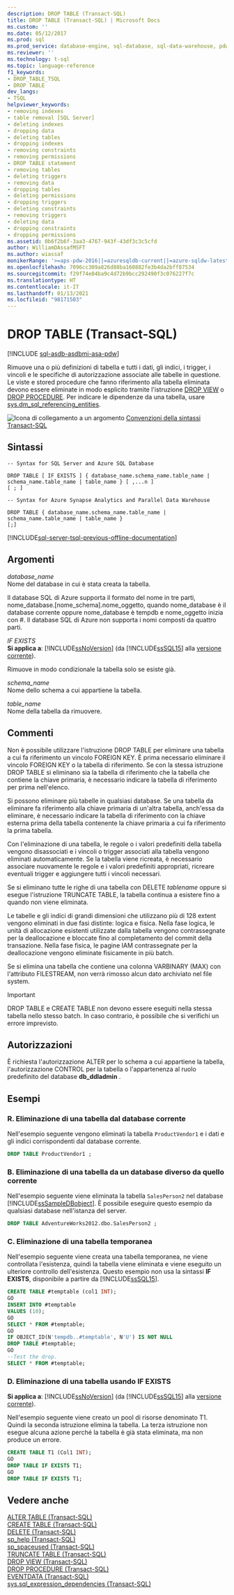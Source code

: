 ```yaml
---
description: DROP TABLE (Transact-SQL)
title: DROP TABLE (Transact-SQL) | Microsoft Docs
ms.custom: ''
ms.date: 05/12/2017
ms.prod: sql
ms.prod_service: database-engine, sql-database, sql-data-warehouse, pdw
ms.reviewer: ''
ms.technology: t-sql
ms.topic: language-reference
f1_keywords:
- DROP_TABLE_TSQL
- DROP TABLE
dev_langs:
- TSQL
helpviewer_keywords:
- removing indexes
- table removal [SQL Server]
- deleting indexes
- dropping data
- deleting tables
- dropping indexes
- removing constraints
- removing permissions
- DROP TABLE statement
- removing tables
- deleting triggers
- removing data
- dropping tables
- deleting permissions
- dropping triggers
- deleting constraints
- removing triggers
- deleting data
- dropping constraints
- dropping permissions
ms.assetid: 0b6f2b6f-3aa3-4767-943f-43df3c3c5cfd
author: WilliamDAssafMSFT
ms.author: wiassaf
monikerRange: '>=aps-pdw-2016||=azuresqldb-current||=azure-sqldw-latest||>=sql-server-2016||>=sql-server-linux-2017||=azuresqldb-mi-current'
ms.openlocfilehash: 7096cc309a826d88ba160882fe3b4da2bff87534
ms.sourcegitcommit: f29f74e04ba9c4d72b9bcc292490f3c076227f7c
ms.translationtype: HT
ms.contentlocale: it-IT
ms.lasthandoff: 01/13/2021
ms.locfileid: "98171503"
---
```

# <a name="drop-table-transact-sql"></a>DROP TABLE (Transact-SQL)
[!INCLUDE [sql-asdb-asdbmi-asa-pdw](../../includes/applies-to-version/sql-asdb-asdbmi-asa-pdw.md)]

  Rimuove una o più definizioni di tabella e tutti i dati, gli indici, i trigger, i vincoli e le specifiche di autorizzazione associate alle tabelle in questione. Le viste e stored procedure che fanno riferimento alla tabella eliminata devono essere eliminate in modo esplicito tramite l'istruzione [DROP VIEW](../../t-sql/statements/drop-view-transact-sql.md) o [DROP PROCEDURE](../../t-sql/statements/drop-procedure-transact-sql.md). Per indicare le dipendenze da una tabella, usare [sys.dm_sql_referencing_entities](../../relational-databases/system-dynamic-management-views/sys-dm-sql-referencing-entities-transact-sql.md).  
  
 ![Icona di collegamento a un argomento](../../database-engine/configure-windows/media/topic-link.gif "Icona di collegamento a un argomento") [Convenzioni della sintassi Transact-SQL](../../t-sql/language-elements/transact-sql-syntax-conventions-transact-sql.md)  
  
## <a name="syntax"></a>Sintassi  
  
```syntaxsql
-- Syntax for SQL Server and Azure SQL Database  
  
DROP TABLE [ IF EXISTS ] { database_name.schema_name.table_name | schema_name.table_name | table_name } [ ,...n ]  
[ ; ]  
```  
  
```syntaxsql
-- Syntax for Azure Synapse Analytics and Parallel Data Warehouse  
  
DROP TABLE { database_name.schema_name.table_name | schema_name.table_name | table_name }
[;]  
```  
  
[!INCLUDE[sql-server-tsql-previous-offline-documentation](../../includes/sql-server-tsql-previous-offline-documentation.md)]

## <a name="arguments"></a>Argomenti
 *database_name*  
 Nome del database in cui è stata creata la tabella.  
  
 Il database SQL di Azure supporta il formato del nome in tre parti, nome_database.[nome_schema].nome_oggetto, quando nome_database è il database corrente oppure nome_database è tempdb e nome_oggetto inizia con #. Il database SQL di Azure non supporta i nomi composti da quattro parti.  
  
 *IF EXISTS*  
 **Si applica a**: [!INCLUDE[ssNoVersion](../../includes/ssnoversion-md.md)] (da [!INCLUDE[ssSQL15](../../includes/sssql16-md.md)] alla [versione corrente](https://go.microsoft.com/fwlink/p/?LinkId=299658)).  
  
 Rimuove in modo condizionale la tabella solo se esiste già.  
  
 *schema_name*  
 Nome dello schema a cui appartiene la tabella.  
  
 *table_name*  
 Nome della tabella da rimuovere.  
  
## <a name="remarks"></a>Commenti  
 Non è possibile utilizzare l'istruzione DROP TABLE per eliminare una tabella a cui fa riferimento un vincolo FOREIGN KEY. È prima necessario eliminare il vincolo FOREIGN KEY o la tabella di riferimento. Se con la stessa istruzione DROP TABLE si eliminano sia la tabella di riferimento che la tabella che contiene la chiave primaria, è necessario indicare la tabella di riferimento per prima nell'elenco.  
  
 Si possono eliminare più tabelle in qualsiasi database. Se una tabella da eliminare fa riferimento alla chiave primaria di un'altra tabella, anch'essa da eliminare, è necessario indicare la tabella di riferimento con la chiave esterna prima della tabella contenente la chiave primaria a cui fa riferimento la prima tabella.  
  
 Con l'eliminazione di una tabella, le regole o i valori predefiniti della tabella vengono disassociati e i vincoli o trigger associati alla tabella vengono eliminati automaticamente. Se la tabella viene ricreata, è necessario associare nuovamente le regole e i valori predefiniti appropriati, ricreare eventuali trigger e aggiungere tutti i vincoli necessari.  
  
 Se si eliminano tutte le righe di una tabella con DELETE *tablename* oppure si esegue l'istruzione TRUNCATE TABLE, la tabella continua a esistere fino a quando non viene eliminata.  
  
 Le tabelle e gli indici di grandi dimensioni che utilizzano più di 128 extent vengono eliminati in due fasi distinte: logica e fisica. Nella fase logica, le unità di allocazione esistenti utilizzate dalla tabella vengono contrassegnate per la deallocazione e bloccate fino al completamento del commit della transazione. Nella fase fisica, le pagine IAM contrassegnate per la deallocazione vengono eliminate fisicamente in più batch.  
  
 Se si elimina una tabella che contiene una colonna VARBINARY (MAX) con l'attributo FILESTREAM, non verrà rimosso alcun dato archiviato nel file system.  
  
> [!IMPORTANT]  
>  DROP TABLE e CREATE TABLE non devono essere eseguiti nella stessa tabella nello stesso batch. In caso contrario, è possibile che si verifichi un errore imprevisto.  
  
## <a name="permissions"></a>Autorizzazioni  
 È richiesta l'autorizzazione ALTER per lo schema a cui appartiene la tabella, l'autorizzazione CONTROL per la tabella o l'appartenenza al ruolo predefinito del database **db_ddladmin** .  
  
## <a name="examples"></a>Esempi  
  
### <a name="a-dropping-a-table-in-the-current-database"></a>R. Eliminazione di una tabella dal database corrente  
 Nell'esempio seguente vengono eliminati la tabella `ProductVendor1` e i dati e gli indici corrispondenti dal database corrente.  
  
```sql  
DROP TABLE ProductVendor1 ;  
```  
  
### <a name="b-dropping-a-table-in-another-database"></a>B. Eliminazione di una tabella da un database diverso da quello corrente  
 Nell'esempio seguente viene eliminata la tabella `SalesPerson2` nel database [!INCLUDE[ssSampleDBobject](../../includes/sssampledbobject-md.md)]. È possibile eseguire questo esempio da qualsiasi database nell'istanza del server.  
  
```sql  
DROP TABLE AdventureWorks2012.dbo.SalesPerson2 ;  
```  
  
### <a name="c-dropping-a-temporary-table"></a>C. Eliminazione di una tabella temporanea  
 Nell'esempio seguente viene creata una tabella temporanea, ne viene controllata l'esistenza, quindi la tabella viene eliminata e viene eseguito un ulteriore controllo dell'esistenza. Questo esempio non usa la sintassi **IF EXISTS**, disponibile a partire da [!INCLUDE[ssSQL15](../../includes/sssql16-md.md)].  
  
```sql  
CREATE TABLE #temptable (col1 INT);  
GO  
INSERT INTO #temptable  
VALUES (10);  
GO  
SELECT * FROM #temptable;  
GO  
IF OBJECT_ID(N'tempdb..#temptable', N'U') IS NOT NULL   
DROP TABLE #temptable;  
GO  
--Test the drop.  
SELECT * FROM #temptable;  
```  
  
### <a name="d-dropping-a-table-using-if-exists"></a>D. Eliminazione di una tabella usando IF EXISTS  
  
**Si applica a**: [!INCLUDE[ssNoVersion](../../includes/ssnoversion-md.md)] (da [!INCLUDE[ssSQL15](../../includes/sssql16-md.md)] alla [versione corrente](https://go.microsoft.com/fwlink/p/?LinkId=299658)).  
  
 Nell'esempio seguente viene creato un pool di risorse denominato T1. Quindi la seconda istruzione elimina la tabella. La terza istruzione non esegue alcuna azione perché la tabella è già stata eliminata, ma non produce un errore.  
  
```sql  
CREATE TABLE T1 (Col1 INT);  
GO  
DROP TABLE IF EXISTS T1;  
GO  
DROP TABLE IF EXISTS T1;  
```  
  
  
## <a name="see-also"></a>Vedere anche  
 [ALTER TABLE &#40;Transact-SQL&#41;](../../t-sql/statements/alter-table-transact-sql.md)   
 [CREATE TABLE &#40;Transact-SQL&#41;](../../t-sql/statements/create-table-transact-sql.md)   
 [DELETE &#40;Transact-SQL&#41;](../../t-sql/statements/delete-transact-sql.md)   
 [sp_help &#40;Transact-SQL&#41;](../../relational-databases/system-stored-procedures/sp-help-transact-sql.md)   
 [sp_spaceused &#40;Transact-SQL&#41;](../../relational-databases/system-stored-procedures/sp-spaceused-transact-sql.md)   
 [TRUNCATE TABLE &#40;Transact-SQL&#41;](../../t-sql/statements/truncate-table-transact-sql.md)   
 [DROP VIEW &#40;Transact-SQL&#41;](../../t-sql/statements/drop-view-transact-sql.md)   
 [DROP PROCEDURE &#40;Transact-SQL&#41;](../../t-sql/statements/drop-procedure-transact-sql.md)   
 [EVENTDATA &#40;Transact-SQL&#41;](../../t-sql/functions/eventdata-transact-sql.md)   
 [sys.sql_expression_dependencies &#40;Transact-SQL&#41;](../../relational-databases/system-catalog-views/sys-sql-expression-dependencies-transact-sql.md)  
  

